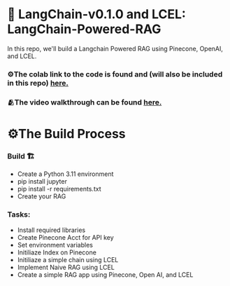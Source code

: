 # 🤖 LangChain-v0.1.0 and LCEL: LangChain-Powered-RAG

In this repo, we'll build a Langchain Powered RAG using Pinecone, OpenAI, and LCEL. 

### ⚙️The colab link to the code is found and (will also be included in this repo) [here.](https://colab.research.google.com/drive/1vy_E5Jy9r0LKAqIpWjIQiptMKE1-8x8h?usp=sharing)

### 🫂The video walkthrough can be found [here.](https://www.loom.com/share/32e12a0d8cf945cc9ae6f84a731c4bae?sid=80a9aa67-847d-481c-9af6-4e2cf42a6478)

# ⚙️The Build Process

### Build 🏗️
* Create a Python 3.11 environment
* pip install jupyter
* pip install -r requirements.txt
* Create your RAG

### Tasks:
* Install required libraries
* Create Pinecone Acct for API key
* Set environment variables
* Initiliaze Index on Pinecone
* Initiliaze a simple chain using LCEL
* Implement Naive RAG using LCEL
* Create a simple RAG app using Pinecone, Open AI, and LCEL

